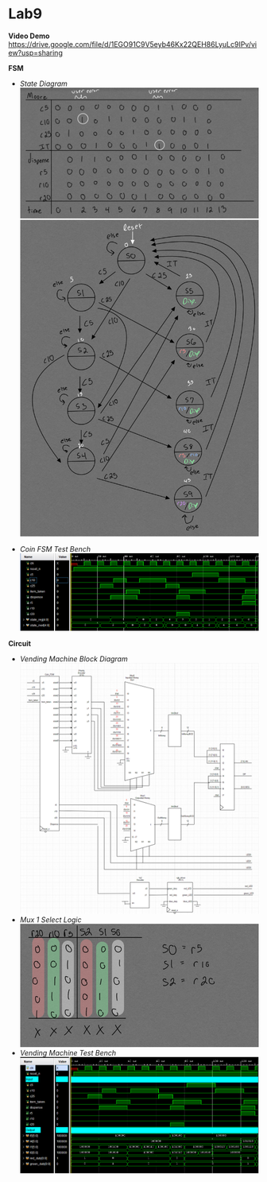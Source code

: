 # Lab9
**Video Demo**
https://drive.google.com/file/d/1EGO91C9V5eyb46Kx22QEH86LyuLc9IPv/view?usp=sharing

**FSM**
* *State Diagram*
![](Images/StateDiagramP1.png)
![](Images/StateDiagramP2.png)

* *Coin FSM Test Bench*
![](Images/CoinFSMTB.png)

**Circuit**
* *Vending Machine Block Diagram*
![](Images/BlockDiagram.png)
* *Mux 1 Select Logic*
![](Images/MuxLogic.png)
* *Vending Machine Test Bench*
![](Images/VendingMachineTB.png)
